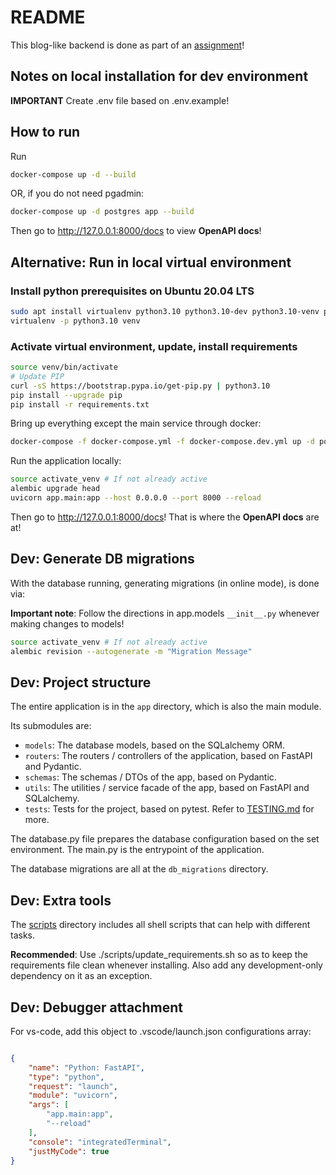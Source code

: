 # README #

This blog-like backend is done as part of an [assignment](ASSIGNMENT.md)!

## Notes on local installation for dev environment ##

**IMPORTANT** Create .env file based on .env.example!

## How to run ##

Run

```bash
docker-compose up -d --build
```

OR, if you do not need pgadmin:

```bash
docker-compose up -d postgres app --build
```

Then go to <http://127.0.0.1:8000/docs> to view **OpenAPI docs**!

## Alternative: Run in local virtual environment ##

### Install python prerequisites on Ubuntu 20.04 LTS ###

```bash
sudo apt install virtualenv python3.10 python3.10-dev python3.10-venv pkg-config gcc libpq-dev
virtualenv -p python3.10 venv
```

### Activate virtual environment, update, install requirements ###

```bash
source venv/bin/activate
# Update PIP
curl -sS https://bootstrap.pypa.io/get-pip.py | python3.10
pip install --upgrade pip
pip install -r requirements.txt
```

Bring up everything except the main service through docker:

```bash
docker-compose -f docker-compose.yml -f docker-compose.dev.yml up -d postgres pgadmin
```

Run the application locally:

```bash
source activate_venv # If not already active
alembic upgrade head
uvicorn app.main:app --host 0.0.0.0 --port 8000 --reload
```

Then go to <http://127.0.0.1:8000/docs>! That is where the **OpenAPI docs** are at!

## Dev: Generate DB migrations ##

With the database running, generating migrations (in online mode), is done via:

**Important note**: Follow the directions in app.models `__init__.py` whenever making changes to models!

```bash
source activate_venv # If not already active
alembic revision --autogenerate -m "Migration Message"
```

## Dev: Project structure ##

The entire application is in the `app` directory, which is also the main module.

Its submodules are:

- `models`: The database models, based on the SQLalchemy ORM.
- `routers`: The routers / controllers of the application, based on FastAPI and Pydantic.
- `schemas`: The schemas / DTOs of the app, based on Pydantic.
- `utils`: The utilities / service facade of the app, based on FastAPI and SQLalchemy.
- `tests`: Tests for the project, based on pytest. Refer to [TESTING.md](./TESTING.md) for more.

The database.py file prepares the database configuration based on the set environment.
The main.py is the entrypoint of the application.

The database migrations are all at the `db_migrations` directory.

## Dev: Extra tools ##

The [scripts](./scripts/) directory includes all shell scripts that can help with different tasks.

**Recommended**: Use ./scripts/update_requirements.sh so as to keep the requirements file clean whenever installing. Also add any development-only dependency on it as an exception.

## Dev: Debugger attachment ##

For vs-code, add this object to .vscode/launch.json configurations array:

```json

{
    "name": "Python: FastAPI",
    "type": "python",
    "request": "launch",
    "module": "uvicorn",
    "args": [
        "app.main:app",
        "--reload"
    ],
    "console": "integratedTerminal",
    "justMyCode": true
}
```
